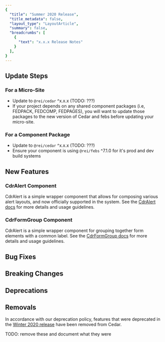 ```yaml
---
{
  "title": "Summer 2020 Release",
  "title_metadata": false,
  "layout_type": "LayoutArticle",
  "summary": false,
  "breadcrumbs": [
    {
      "text": "x.x.x Release Notes"
    }
  ],
}
---
```


<cdr-doc-table-of-contents-shell parentSelector='h2' childSelector='h3'>

## Update Steps

### For a Micro-Site

- Update to `@rei/cedar` ^x.x.x (TODO: ???)
- If your project depends on any shared component packages (i.e, FEDPACK, FEDCOMP, FEDPAGES), you will want to update those packages to the new version of Cedar and febs before updating your micro-site.

### For a Component Package

- Update to `@rei/cedar` ^x.x.x (TODO: ???)
- Ensure your component is using `@rei/febs` ^7.1.0 for it's prod and dev build systems

## New Features

### CdrAlert Component


CdrAlert is a simple wrapper component that allows for composing various alert layouts, and now officially supported in the system. See the [CdrAlert docs](../../components/alert/) for more details and usage guidelines.

### CdrFormGroup Component

CdrAlert is a simple wrapper component for grouping together form elements with a common label. See the [CdrFormGroup docs](../../components/form-group/) for more details and usage guidelines.


## Bug Fixes

## Breaking Changes

## Deprecations

## Removals

In accordance with our deprecation policy, features that were deprecated in the [Winter 2020 release](../winter-2020/#deprecations) have been removed from Cedar.

TODO: remove these and document what they were

</cdr-doc-table-of-contents-shell>
